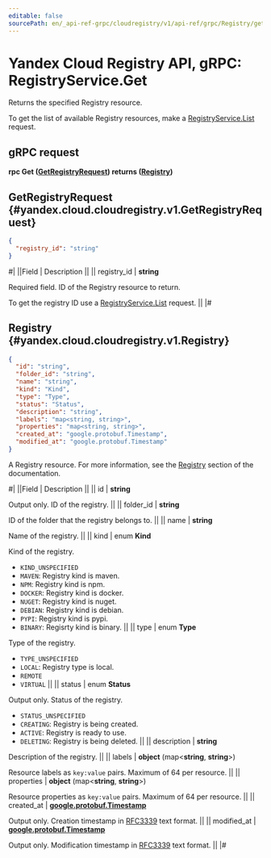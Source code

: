 ```yaml
---
editable: false
sourcePath: en/_api-ref-grpc/cloudregistry/v1/api-ref/grpc/Registry/get.md
---
```


# Yandex Cloud Registry API, gRPC: RegistryService.Get

Returns the specified Registry resource.

To get the list of available Registry resources, make a [RegistryService.List](/docs/cloud-registry/api-ref/grpc/Registry/list#List) request.

## gRPC request

**rpc Get ([GetRegistryRequest](#yandex.cloud.cloudregistry.v1.GetRegistryRequest)) returns ([Registry](#yandex.cloud.cloudregistry.v1.Registry))**

## GetRegistryRequest {#yandex.cloud.cloudregistry.v1.GetRegistryRequest}

```json
{
  "registry_id": "string"
}
```

#|
||Field | Description ||
|| registry_id | **string**

Required field. ID of the Registry resource to return.

To get the registry ID use a [RegistryService.List](/docs/cloud-registry/api-ref/grpc/Registry/list#List) request. ||
|#

## Registry {#yandex.cloud.cloudregistry.v1.Registry}

```json
{
  "id": "string",
  "folder_id": "string",
  "name": "string",
  "kind": "Kind",
  "type": "Type",
  "status": "Status",
  "description": "string",
  "labels": "map<string, string>",
  "properties": "map<string, string>",
  "created_at": "google.protobuf.Timestamp",
  "modified_at": "google.protobuf.Timestamp"
}
```

A Registry resource. For more information, see the [Registry](/docs/cloud-registry/concepts/registry) section of the documentation.

#|
||Field | Description ||
|| id | **string**

Output only. ID of the registry. ||
|| folder_id | **string**

ID of the folder that the registry belongs to. ||
|| name | **string**

Name of the registry. ||
|| kind | enum **Kind**

Kind of the registry.

- `KIND_UNSPECIFIED`
- `MAVEN`: Registry kind is maven.
- `NPM`: Registry kind is npm.
- `DOCKER`: Registry kind is docker.
- `NUGET`: Registry kind is nuget.
- `DEBIAN`: Registry kind is debian.
- `PYPI`: Registry kind is pypi.
- `BINARY`: Regisrty kind is binary. ||
|| type | enum **Type**

Type of the registry.

- `TYPE_UNSPECIFIED`
- `LOCAL`: Registry type is local.
- `REMOTE`
- `VIRTUAL` ||
|| status | enum **Status**

Output only. Status of the registry.

- `STATUS_UNSPECIFIED`
- `CREATING`: Registry is being created.
- `ACTIVE`: Registry is ready to use.
- `DELETING`: Registry is being deleted. ||
|| description | **string**

Description of the registry. ||
|| labels | **object** (map<**string**, **string**>)

Resource labels as `key:value` pairs. Maximum of 64 per resource. ||
|| properties | **object** (map<**string**, **string**>)

Resource properties as `key:value` pairs. Maximum of 64 per resource. ||
|| created_at | **[google.protobuf.Timestamp](https://developers.google.com/protocol-buffers/docs/reference/google.protobuf#timestamp)**

Output only. Creation timestamp in [RFC3339](https://www.ietf.org/rfc/rfc3339.txt) text format. ||
|| modified_at | **[google.protobuf.Timestamp](https://developers.google.com/protocol-buffers/docs/reference/google.protobuf#timestamp)**

Output only. Modification timestamp in [RFC3339](https://www.ietf.org/rfc/rfc3339.txt) text format. ||
|#
